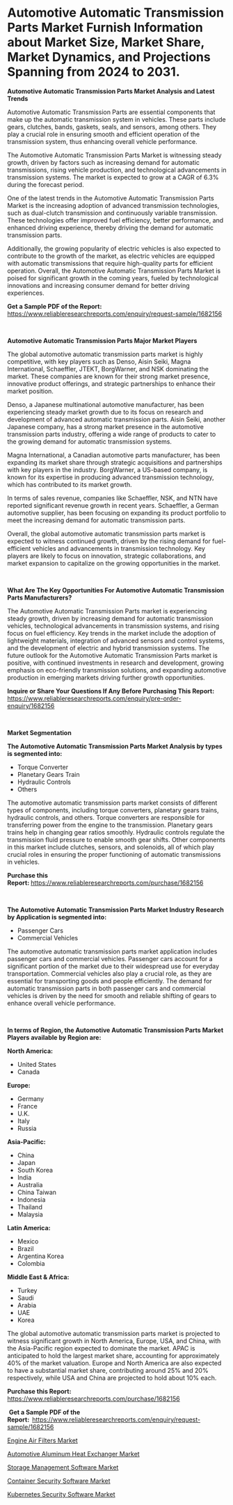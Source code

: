 <p><h1>Automotive Automatic Transmission Parts Market Furnish Information about Market Size, Market Share, Market Dynamics, and Projections Spanning from 2024 to 2031.</h1></p><p><strong>Automotive Automatic Transmission Parts Market Analysis and Latest Trends</strong></p>
<p><p>Automotive Automatic Transmission Parts are essential components that make up the automatic transmission system in vehicles. These parts include gears, clutches, bands, gaskets, seals, and sensors, among others. They play a crucial role in ensuring smooth and efficient operation of the transmission system, thus enhancing overall vehicle performance.</p><p>The Automotive Automatic Transmission Parts Market is witnessing steady growth, driven by factors such as increasing demand for automatic transmissions, rising vehicle production, and technological advancements in transmission systems. The market is expected to grow at a CAGR of 6.3% during the forecast period.</p><p>One of the latest trends in the Automotive Automatic Transmission Parts Market is the increasing adoption of advanced transmission technologies, such as dual-clutch transmission and continuously variable transmission. These technologies offer improved fuel efficiency, better performance, and enhanced driving experience, thereby driving the demand for automatic transmission parts.</p><p>Additionally, the growing popularity of electric vehicles is also expected to contribute to the growth of the market, as electric vehicles are equipped with automatic transmissions that require high-quality parts for efficient operation. Overall, the Automotive Automatic Transmission Parts Market is poised for significant growth in the coming years, fueled by technological innovations and increasing consumer demand for better driving experiences.</p></p>
<p><strong>Get a Sample PDF of the Report:&nbsp;</strong> <a href="https://www.reliableresearchreports.com/enquiry/request-sample/1682156">https://www.reliableresearchreports.com/enquiry/request-sample/1682156</a></p>
<p>&nbsp;</p>
<p><strong>Automotive Automatic Transmission Parts Major Market Players</strong></p>
<p><p>The global automotive automatic transmission parts market is highly competitive, with key players such as Denso, Aisin Seiki, Magna International, Schaeffler, JTEKT, BorgWarner, and NSK dominating the market. These companies are known for their strong market presence, innovative product offerings, and strategic partnerships to enhance their market position.</p><p>Denso, a Japanese multinational automotive manufacturer, has been experiencing steady market growth due to its focus on research and development of advanced automatic transmission parts. Aisin Seiki, another Japanese company, has a strong market presence in the automotive transmission parts industry, offering a wide range of products to cater to the growing demand for automatic transmission systems.</p><p>Magna International, a Canadian automotive parts manufacturer, has been expanding its market share through strategic acquisitions and partnerships with key players in the industry. BorgWarner, a US-based company, is known for its expertise in producing advanced transmission technology, which has contributed to its market growth.</p><p>In terms of sales revenue, companies like Schaeffler, NSK, and NTN have reported significant revenue growth in recent years. Schaeffler, a German automotive supplier, has been focusing on expanding its product portfolio to meet the increasing demand for automatic transmission parts.</p><p>Overall, the global automotive automatic transmission parts market is expected to witness continued growth, driven by the rising demand for fuel-efficient vehicles and advancements in transmission technology. Key players are likely to focus on innovation, strategic collaborations, and market expansion to capitalize on the growing opportunities in the market.</p></p>
<p>&nbsp;</p>
<p><strong>What Are The Key Opportunities For Automotive Automatic Transmission Parts Manufacturers?</strong></p>
<p><p>The Automotive Automatic Transmission Parts market is experiencing steady growth, driven by increasing demand for automatic transmission vehicles, technological advancements in transmission systems, and rising focus on fuel efficiency. Key trends in the market include the adoption of lightweight materials, integration of advanced sensors and control systems, and the development of electric and hybrid transmission systems. The future outlook for the Automotive Automatic Transmission Parts market is positive, with continued investments in research and development, growing emphasis on eco-friendly transmission solutions, and expanding automotive production in emerging markets driving further growth opportunities.</p></p>
<p><strong>Inquire or Share Your Questions If Any Before Purchasing This Report:</strong> <a href="https://www.reliableresearchreports.com/enquiry/pre-order-enquiry/1682156">https://www.reliableresearchreports.com/enquiry/pre-order-enquiry/1682156</a></p>
<p>&nbsp;</p>
<p><strong>Market Segmentation</strong></p>
<p><strong>The Automotive Automatic Transmission Parts Market Analysis by types is segmented into:</strong></p>
<p><ul><li>Torque Converter</li><li>Planetary Gears Train</li><li>Hydraulic Controls</li><li>Others</li></ul></p>
<p><p>The automotive automatic transmission parts market consists of different types of components, including torque converters, planetary gears trains, hydraulic controls, and others. Torque converters are responsible for transferring power from the engine to the transmission. Planetary gears trains help in changing gear ratios smoothly. Hydraulic controls regulate the transmission fluid pressure to enable smooth gear shifts. Other components in this market include clutches, sensors, and solenoids, all of which play crucial roles in ensuring the proper functioning of automatic transmissions in vehicles.</p></p>
<p><strong>Purchase this Report:&nbsp;</strong><a href="https://www.reliableresearchreports.com/purchase/1682156">https://www.reliableresearchreports.com/purchase/1682156</a></p>
<p>&nbsp;</p>
<p><strong>The Automotive Automatic Transmission Parts Market Industry Research by Application is segmented into:</strong></p>
<p><ul><li>Passenger Cars</li><li>Commercial Vehicles</li></ul></p>
<p><p>The automotive automatic transmission parts market application includes passenger cars and commercial vehicles. Passenger cars account for a significant portion of the market due to their widespread use for everyday transportation. Commercial vehicles also play a crucial role, as they are essential for transporting goods and people efficiently. The demand for automatic transmission parts in both passenger cars and commercial vehicles is driven by the need for smooth and reliable shifting of gears to enhance overall vehicle performance.</p></p>
<p>&nbsp;</p>
<p><strong>In terms of Region, the Automotive Automatic Transmission Parts Market Players available by Region are:</strong></p>
<p>
    <p> <strong> North America: </strong>
        <ul>
            <li>United States</li>
            <li>Canada</li>
        </ul>
        </p> 
    <p> <strong> Europe: </strong>
        <ul>
            <li>Germany</li>
            <li>France</li>
            <li>U.K.</li>
            <li>Italy</li>
            <li>Russia</li>
        </ul>
        </p> 
    <p> <strong> Asia-Pacific: </strong>
        <ul>
            <li>China</li>
            <li>Japan</li>
            <li>South Korea</li>
            <li>India</li>
            <li>Australia</li>
            <li>China Taiwan</li>
            <li>Indonesia</li>
            <li>Thailand</li>
            <li>Malaysia</li>
        </ul>
        </p> 
    <p> <strong> Latin America: </strong>
        <ul>
            <li>Mexico</li>
            <li>Brazil</li>
            <li>Argentina Korea</li>
            <li>Colombia</li>
        </ul>
        </p> 
    <p> <strong> Middle East & Africa: </strong>
        <ul>
            <li>Turkey</li>
            <li>Saudi</li>
            <li>Arabia</li>
            <li>UAE</li>
            <li>Korea</li>
        </ul>
    </p>
    </p>
<p><p>The global automotive automatic transmission parts market is projected to witness significant growth in North America, Europe, USA, and China, with the Asia-Pacific region expected to dominate the market. APAC is anticipated to hold the largest market share, accounting for approximately 40% of the market valuation. Europe and North America are also expected to have a substantial market share, contributing around 25% and 20% respectively, while USA and China are projected to hold about 10% each.</p></p>
<p><strong>Purchase this Report: </strong><a href="https://www.reliableresearchreports.com/purchase/1682156">https://www.reliableresearchreports.com/purchase/1682156</a></p>
<p>&nbsp;<strong>Get a Sample PDF of the Report:&nbsp;&nbsp;</strong><a href="https://www.reliableresearchreports.com/enquiry/request-sample/1682156">https://www.reliableresearchreports.com/enquiry/request-sample/1682156</a></p>
<p><strong></strong></p>
<p><p><a href="https://github.com/bmorecock/Market-Research-Report-List-2/blob/main/engine-air-filters-market.md">Engine Air Filters Market</a></p><p><a href="https://github.com/Krish2023na/Market-Research-Report-List-3/blob/main/automotive-aluminum-heat-exchanger-market.md">Automotive Aluminum Heat Exchanger Market</a></p><p><a href="https://medium.com/@kathyburton10/storage-management-software-market-size-cagr-trends-2024-2030-bb34e97ab7d8">Storage Management Software Market</a></p><p><a href="https://medium.com/@brendamoreno1988/container-security-software-market-competitive-analysis-market-trends-and-forecast-to-2031-ac858af174bb">Container Security Software Market</a></p><p><a href="https://medium.com/@brendamoreno1988/kubernetes-security-software-market-size-and-market-trends-complete-industry-overview-2024-to-8da1b318b550">Kubernetes Security Software Market</a></p></p>